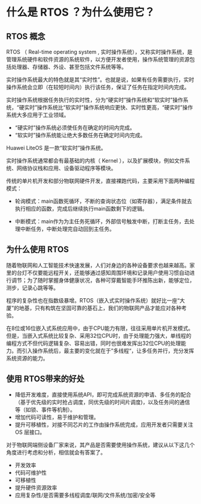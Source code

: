 # 什么是 RTOS ？为什么使用它？

## RTOS 概念

RTOS （ Real-time operating system , 实时操作系统），又称实时操作系统，是管理系统硬件和软件资源的系统软件，以方便开发者使用，操作系统管理的资源包括处理器、存储器、外设、甚至包括文件系统等等。

实时操作系统最大的特色就是其“实时性”。也就是说，如果有任务需要执行，实时操作系统会立即（在较短时间内）执行该任务，保证了任务在指定时间内完成。

实时操作系统根据任务执行的实时性，分为“硬实时”操作系统和“软实时”操作系统，“硬实时”操作系统比“软实时”操作系统响应更快、实时性更高，“硬实时”操作系统大多应用于工业领域。

- “硬实时”操作系统必须使任务在确定的时间内完成。
- “软实时”操作系统能让绝大多数任务在确定时间内完成。

Huawei LiteOS 是一款“软实时”操作系统。

实时操作系统通常都会有最基础的内核（ Kernel ），以及扩展模块，例如文件系统、网络协议栈和应用、设备驱动程序等模块。

传统的单片机开发和部分物联网硬件开发，直接裸跑代码，主要采用下面两种编程模式：

- 轮询模式：main函数死循环，不断的查询状态位（如寄存器），满足条件就去执行相应的函数，完成后继续执行main函数剩下的逻辑。

- 中断模式：main作为为主任务死循环，外部信号触发中断，打断主任务，去处理中断任务，中断处理完自动回到主任务。

## 为什么使用 RTOS

随着物联网和人工智能技术快速发展，人们对身边的各种设备要求也越来越高。家里的台灯不仅要能远程开关，还能够通过感知周围环境和记录用户使用习惯自动进行调节；为了随时掌握身体健康状况，各种可穿戴智能手环推陈出新，能够定位，测步，记录心跳等等。

程序的复杂性也在指数级暴增。RTOS（嵌入式实时操作系统）就好比一座“大厦”的地基，只有构筑在坚固可靠的基石上，我们的物联网产品才能应对各种考验。

在8位或16位嵌入式系统应用中，由于CPU能力有限，往往采用单片机开发模式。但是，当嵌入式系统比较复杂、采用32位CPU时，由于处理能力强大，单线程的编程方式不但代码逻辑复杂、容易出错，同时也很难发挥出32位CPU的处理能力。而引入操作系统后，最主要的变化就在于”多线程“，让多任务并行，充分发挥系统资源的能力。

## 使用 RTOS带来的好处

- 降低开发难度，直接使用系统API，即可完成系统资源的申请、多任务的配合（基于优先级的实时抢占调度，同优先级的时间片调度)，以及任务间的通信等（如锁、事件等机制）。
- 增加代码可读性，易于维护和管理。
- 提升可移植性，对接不同芯片的工作由操作系统完成，应用开发者只需要关注 OS 层接口。

对于物联网端侧设备厂家来说，其产品是否需要使用操作系统，建议从以下这几个角度进行考虑和分析，相信就会有答案了。

- 开发效率
- 代码可维护性
- 可移植性
- 提升硬件资源效率
- 应用复杂性/是否需要多线程调度/联网/文件系统/加密/安全等
